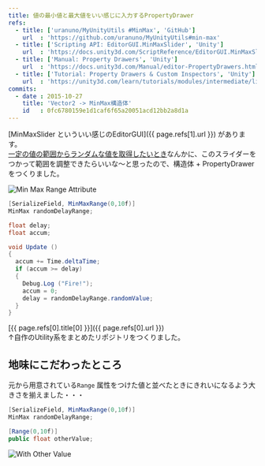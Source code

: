 ```yaml
---
title: 値の最小値と最大値をいい感じに入力するPropertyDrawer
refs:
  - title: ['uranuno/MyUnityUtils #MinMax', 'GitHub']
    url  : 'https://github.com/uranuno/MyUnityUtils#min-max'
  - title: ['Scripting API: EditorGUI.MinMaxSlider', 'Unity']
    url  : 'https://docs.unity3d.com/ScriptReference/EditorGUI.MinMaxSlider.html'
  - title: ['Manual: Property Drawers', 'Unity']
    url  : 'https://docs.unity3d.com/Manual/editor-PropertyDrawers.html'
  - title: ['Tutorial: Property Drawers & Custom Inspectors', 'Unity']
    url  : 'https://unity3d.com/learn/tutorials/modules/intermediate/live-training-archive/property-drawers-custom-inspectors'
commits:
  - date : 2015-10-27
    title: 'Vector2 -> MinMax構造体'
    id   : 0fc6780159e1d1caf6f65a20051acd12bb2a8d1a
---
```


[MinMaxSlider といういい感じのEditorGUI]({{ page.refs[1].url }}) があります。  
[一定の値の範囲からランダムな値を取得したいとき](http://docs.unity3d.com/ScriptReference/Random.Range.html)なんかに、このスライダーをつかって範囲を調整できたらいいな〜と思ったので、構造体 + PropertyDrawer をつくりました。  

![Min Max Range Attribute](https://uranuno.github.io/MyUnityUtils/minmaxrange.gif "がんばってつくったGIF")

```csharp
[SerializeField, MinMaxRange(0,10f)]
MinMax randomDelayRange;

float delay;
float accum;

void Update ()
{
  accum += Time.deltaTime;
  if (accum >= delay)
  {
    Debug.Log ("Fire!");
    accum = 0;
    delay = randomDelayRange.randomValue;
  }
}
```

[{{ page.refs[0].title[0] }}]({{ page.refs[0].url }})  
↑自作のUtility系をまとめたリポジトリをつくりました。

<!-- more -->

地味にこだわったところ
--------------------
元から用意されている`Range` 属性をつけた値と並べたときにきれいになるよう大きさを揃えました・・・

```csharp
[SerializeField, MinMaxRange(0,10f)]
MinMax randomDelayRange;

[Range(0,10f)]
public float otherValue;
```

![With Other Value](https://uranuno.github.io/MyUnityUtils/minmaxrange-othervalue.png "並べてもきれい")
